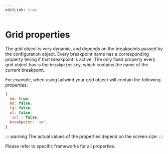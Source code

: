 ```yaml
---
editLink: true
---
```


# Grid properties

The grid object is very dynamic, and depends on the breakpoints passed by the configuration object.
Every breakpoint name has a corresponding property telling if that breakpoint is active.
The only fixed property every grid object has is the `breakpoint` key, which contains the name of the current breakpoint.

For example, when using tailwind your grid object will contain the following properties:

```js
{
  sm: true,
  md: false,
  lg: false,
  xl: false,
  '2xl': false,
  breakpoint: 'sm',
}
```

::: warning
The actual values of the properties depend on the screen size.
:::

Please refer to specific frameworks for all properties.